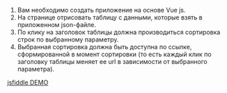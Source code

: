 1. Вам необходимо создать приложение на основе Vue js. 
2. На странице отрисовать таблицу с данными, которые взять в приложенном json-файле. 
3. По клику на заголовок таблицы должна производиться сортировка строк по выбранному параметру. 
4. Выбранная сортировка должна быть доступна по ссылке, сформированной в момент сортировки (то есть каждый клик по заголовку таблицы меняет ее url в зависимости от выбранного параметра). 

<a target="_blank" href="https://jsfiddle.net/AlexeyB/fodhs9f1/">jsfiddle DEMO</a>
